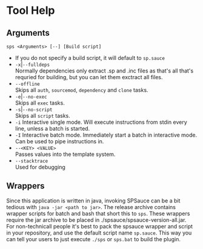 Tool Help
=====

Arguments
-----

`sps <Arguments> [--] [Build script]`
* If you do not specify a build script, it will default to `sp.sauce`
* `-x`|`--fulldeps`<br> Normally dependencies only extract .sp and .inc files as that's all that's requried for building, but you can let them exctract all files.
* `--offline`<br> Skips all `auth`, `sourcemod`, `dependency` and `clone` tasks.
* `-e`|`--no-exec`<br> Skips all `exec` tasks.
* `-s`|`--no-script`<br> Skips all `script` tasks.
* `-i` Interactive single mode. Will execute instructions from stdin every line, unless a batch is started.
* `-I` Interactive batch mode. Immediately start a batch in interactive mode. Can be used to pipe instructions in.
* `--<KEY> <VALUE>`<br> Passes values into the template system.
* `--stacktrace`<br> Used for debugging

Wrappers
-----
Since this application is written in java, invoking SPSauce can be a bit tedious with `java -jar <path to jar>`.
The release archive contains wrapper scripts for batch and bash that short this to `sps`. These wrappers require the
jar archive to be placed in ./spsauce/spsauce-version-all.jar.  
For non-technicall people it's best to pack the spsauce wrapper and script in your repository, and use the default
script name `sp.sauce`. This way you can tell your users to just execute `./sps` or `sps.bat` to build the plugin.